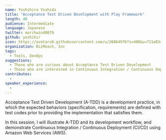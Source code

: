 ```yaml
---
name: Yoshihiro Yoshida
title: "Acceptance Test Driven Development with Play Framework"
length: 40
audience: Intermediate
language: Japanese
twitter: marchwind0079
github: yoshihir
icon: https://avatars0.githubusercontent.com/u/26864976?s=400&u=711a83499a4a803fa232c89b93d38186cfe8f170&v=4
organization: BizReach, Inc
tags:
  - Tools, DevOps
suggestions:
  - Those who are curious about Acceptance Test Driven Development
  - Those who are interested in Continuous Integration / Continuous Deployment of Play on Amazon Web Services
contributes:
  - 
speaker_experience:
  - 
---
```

Acceptance Test Driven Development (A-TDD) is a development practice, in which the expected behaviors (specification, requirements) are defined with test codes prior to providing the implementation that satisfies them.

In this session, I will illustrate A-TDD and its development workflow, and demonstrate Continuous Integration / Continuous Deployment (CI/CD) using Amazon Web Services (AWS).
